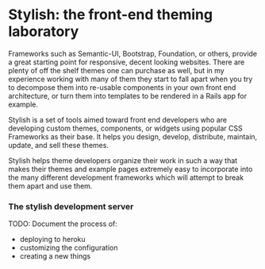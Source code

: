# Stylish: the front-end theming laboratory 

Frameworks such as Semantic-UI, Bootstrap, Foundation, or others,
provide a great starting point for responsive, decent looking websites.
There are plenty of off the shelf themes one can purchase as well, but
in my experience working with many of them they start to fall apart when
you try to decompose them into re-usable components in your own front
end architecture, or turn them into templates to be rendered in a Rails
app for example.

Stylish is a set of tools aimed toward front end developers who are
developing custom themes, components, or widgets using popular CSS Frameworks as their base. 
It helps you design, develop, distribute, maintain, update, and sell these themes.

Stylish helps theme developers organize their work in such a way that
makes their themes and example pages extremely easy to incorporate into
the many different development frameworks which will attempt to break 
them apart and use them.

### The stylish development server 

TODO: Document the process of:
- deploying to heroku
- customizing the configuration
- creating a new things

